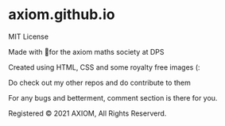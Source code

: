 # axiom.github.io

MIT License 

Made with 💙for the axiom maths society at DPS 

Created using HTML, CSS and some royalty free images (:

Do check out my other repos and do contribute to them

For any bugs and betterment, comment section is there for you.

Registered © 2021 AXIOM, All Rights Reserverd.

